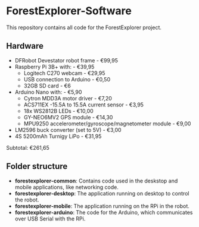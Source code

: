 # ForestExplorer-Software
This repository contains all code for the ForestExplorer project.

## Hardware
* DFRobot Devestator robot frame - €99,95
* Raspberry Pi 3B+ with: - €39,95
  * Logitech C270 webcam - €29,95
  * USB connection to Arduino - €0,50
  * 32GB SD card - €6
* Arduino Nano with: - €5,90
  * Cytron MDD3A motor driver - €7,20
  * ACS711EX -15.5A to 15.5A current sensor - €3,95
  * 18x WS2812B LEDs - €10,00
  * GY-NEO6MV2 GPS module - €14,30
  * MPU9250 accelerometer/gyroscope/magnetometer module - €9,00
* LM2596 buck converter (set to 5V) - €3,00
* 4S 5200mAh Turnigy LiPo - €31,95

Subtotal: €261,65

## Folder structure
* **forestexplorer-common**: Contains code used in the deskstop and mobile applications, like networking code.
* **forestexplorer-desktop**: The application running on desktop to control the robot.
* **forestexplorer-mobile**: The application running on the RPi in the robot.
* **forestexplorer-arduino**: The code for the Arduino, which communicates over USB Serial with the RPi.
